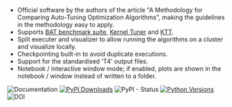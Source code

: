 - Official software by the authors of the article "A Methodology for Comparing Auto-Tuning Optimization Algorithms", making the guidelines in the methodology easy to apply.
- Supports [BAT benchmark suite](https://github.com/NTNU-HPC-Lab/BAT), [Kernel Tuner](https://github.com/KernelTuner/kernel_tuner) and [KTT](https://github.com/HiPerCoRe/KTT). 
- Split executer and visualizer to allow running the algorithms on a cluster and visualize locally. 
- Checkpointing built-in to avoid duplicate executions. 
- Support for the standardised 'T4' output files.
- Notebook / interactive window mode; if enabled, plots are shown in the notebook / window instead of written to a folder. 

![Documentation](https://img.shields.io/badge/docs-available-brightgreen?link=https%3A%2F%2Fautotuningassociation.github.io%2Fautotuning_methodology%2F)
[![PyPI Downloads](https://img.shields.io/pypi/dm/autotuning_methodology)](https://pypi.org/project/autotuning_methodology/)
![PyPI - Status](https://img.shields.io/pypi/status/autotuning_methodology)
[![Python Versions](https://img.shields.io/pypi/pyversions/autotuning_methodology)](https://pypi.org/project/autotuning_methodology/)
![DOI](https://zenodo.org/badge/doi/10.5281/zenodo.11207515.svg)